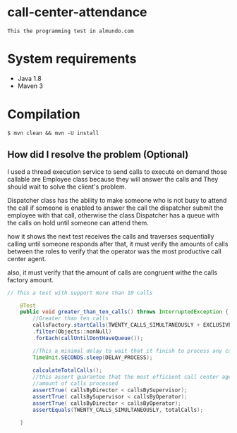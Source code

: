 # call-center-attendance
    This the programming test in almundo.com

# System requirements

- Java  1.8
- Maven 3

# Compilation
```shell
$ mvn clean && mvn -U install

```


## How did I resolve the problem (Optional)

I used a thread execution service to send calls to execute on demand
those callable are Employee class because they will answer the calls and They should
wait to solve the client's problem.

Dispatcher class has the ability to make someone who is not busy to attend the call
if someone is enabled to answer the call the dispatcher submit the employee with that call, 
otherwise the class Dispatcher has a queue with the calls on hold until someone can attend them.

how it shows the next test receives the calls and traverses sequentially calling until someone responds
after that, it must verify the amounts of calls between the roles to verify that the operator was the
most productive call center agent.

also, it must verify that the amount of calls are congruent withe the calls factory amount.

```java
// This a test with support more than 10 calls

    @Test
	public void greater_than_ten_calls() throws InterruptedException {
		//Greater than ten calls
		callsFactory.startCalls(TWENTY_CALLS_SIMULTANEOUSLY + EXCLUSIVE).stream().sequential()
		.filter(Objects::nonNull)
		.forEach(callUntilDontHaveQueue());

		//This a minimal delay to wait that it finish to process any call
		TimeUnit.SECONDS.sleep(DELAY_PROCESS);
		
		calculateTotalCalls();
		//this assert guarantee that the most efficient call center agent is the operator with major 
		//amount of calls processed 
		assertTrue( callsByDirector < callsBySupervisor);
		assertTrue( callsBySupervisor < callsByOperator);
		assertTrue( callsByDirector < callsByOperator);
		assertEquals(TWENTY_CALLS_SIMULTANEOUSLY, totalCalls);

	}
```
